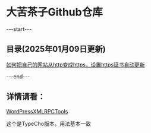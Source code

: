 # 大苦茶子Github仓库

---start---
## 目录(2025年01月09日更新)
[如何把自己的网站从http变成https，设置https证书自动更新](https://tc.xukucha.cn/index.php/p/2025-1-9-test.html)

---end---





## 详情请看：

[WordPressXMLRPCTools](https://github.com/dakuchazi/WordPressXMLRPCTools)

这个是TypeCho版本，用法基本一致
